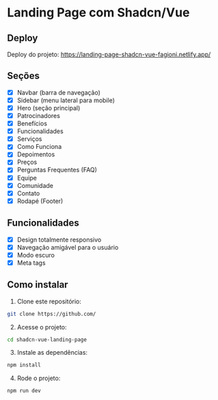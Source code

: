 # Landing Page com Shadcn/Vue

## Deploy
Deploy do projeto: https://landing-page-shadcn-vue-fagioni.netlify.app/

## Seções

- [x] Navbar (barra de navegação)
- [x] Sidebar (menu lateral para mobile)
- [x] Hero (seção principal)
- [x] Patrocinadores
- [x] Benefícios
- [x] Funcionalidades
- [x] Serviços
- [x] Como Funciona
- [x] Depoimentos
- [x] Preços
- [x] Perguntas Frequentes (FAQ)
- [x] Equipe
- [x] Comunidade
- [x] Contato
- [x] Rodapé (Footer)

## Funcionalidades

- [x] Design totalmente responsivo
- [x] Navegação amigável para o usuário
- [x] Modo escuro
- [x] Meta tags

## Como instalar

1. Clone este repositório:

```bash
git clone https://github.com/
```

2. Acesse o projeto:

```bash
cd shadcn-vue-landing-page
```

3. Instale as dependências:

```bash
npm install
```

4. Rode o projeto:

```bash
npm run dev
```
